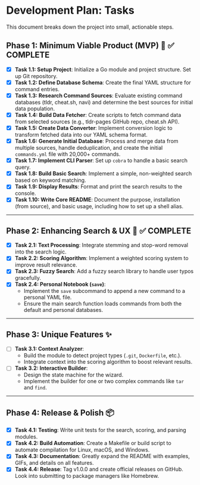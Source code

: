 # Development Plan: Tasks

This document breaks down the project into small, actionable steps.

## Phase 1: Minimum Viable Product (MVP) 🚀 ✅ COMPLETE

* [x] **Task 1.1: Setup Project**: Initialize a Go module and project structure. Set up Git repository.
* [x] **Task 1.2: Define Database Schema**: Create the final YAML structure for command entries.
* [x] **Task 1.3: Research Command Sources**: Evaluate existing command databases (tldr, cheat.sh, navi) and determine the best sources for initial data population.
* [x] **Task 1.4: Build Data Fetcher**: Create scripts to fetch command data from selected sources (e.g., tldr-pages GitHub repo, cheat.sh API).
* [x] **Task 1.5: Create Data Converter**: Implement conversion logic to transform fetched data into our YAML schema format.
* [x] **Task 1.6: Generate Initial Database**: Process and merge data from multiple sources, handle deduplication, and create the initial `commands.yml` file with 20,000+ commands.
* [x] **Task 1.7: Implement CLI Parser**: Set up `cobra` to handle a basic search query.
* [x] **Task 1.8: Build Basic Search**: Implement a simple, non-weighted search based on keyword matching.
* [x] **Task 1.9: Display Results**: Format and print the search results to the console.
* [x] **Task 1.10: Write Core README**: Document the purpose, installation (from source), and basic usage, including how to set up a shell alias.

---

## Phase 2: Enhancing Search & UX 🧠 ✅ COMPLETE

* [x] **Task 2.1: Text Processing**: Integrate stemming and stop-word removal into the search logic.
* [x] **Task 2.2: Scoring Algorithm**: Implement a weighted scoring system to improve result relevance.
* [x] **Task 2.3: Fuzzy Search**: Add a fuzzy search library to handle user typos gracefully.
* [x] **Task 2.4: Personal Notebook (`save`)**:
    * Implement the `save` subcommand to append a new command to a personal YAML file.
    * Ensure the main search function loads commands from both the default and personal databases.

---

## Phase 3: Unique Features ✨

* [ ] **Task 3.1: Context Analyzer**:
    * Build the module to detect project types (`.git`, `Dockerfile`, etc.).
    * Integrate context into the scoring algorithm to boost relevant results.
* [ ] **Task 3.2: Interactive Builder**:
    * Design the state machine for the wizard.
    * Implement the builder for one or two complex commands like `tar` and `find`.

---

## Phase 4: Release & Polish 📦

* [x] **Task 4.1: Testing**: Write unit tests for the search, scoring, and parsing modules.
* [x] **Task 4.2: Build Automation**: Create a Makefile or build script to automate compilation for Linux, macOS, and Windows.
* [x] **Task 4.3: Documentation**: Greatly expand the README with examples, GIFs, and details on all features.
* [x] **Task 4.4: Release**: Tag v1.0.0 and create official releases on GitHub. Look into submitting to package managers like Homebrew.